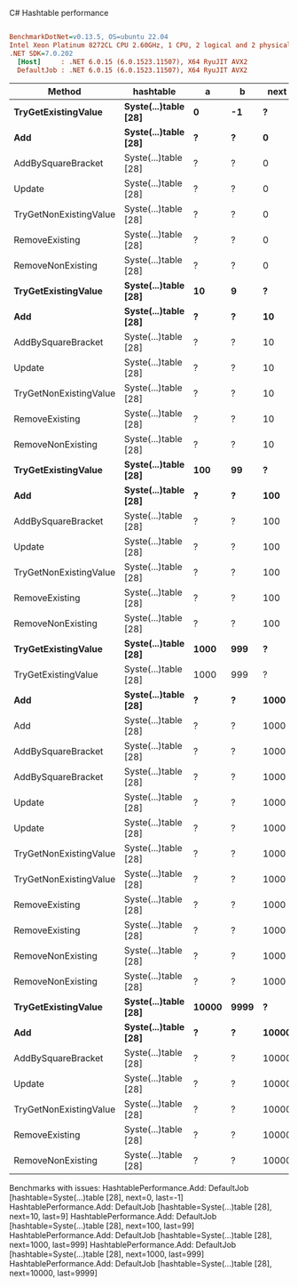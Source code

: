 C# Hashtable performance
``` ini

BenchmarkDotNet=v0.13.5, OS=ubuntu 22.04
Intel Xeon Platinum 8272CL CPU 2.60GHz, 1 CPU, 2 logical and 2 physical cores
.NET SDK=7.0.202
  [Host]     : .NET 6.0.15 (6.0.1523.11507), X64 RyuJIT AVX2
  DefaultJob : .NET 6.0.15 (6.0.1523.11507), X64 RyuJIT AVX2


```
|                 Method |            hashtable |     a |    b |  next | last |     Mean |    Error |   StdDev |   Gen0 | Allocated |
|----------------------- |--------------------- |------ |----- |------ |----- |---------:|---------:|---------:|-------:|----------:|
|    **TryGetExistingValue** | **Syste(...)table [28]** |     **0** |   **-1** |     **?** |    **?** | **22.41 ns** | **0.359 ns** | **0.336 ns** | **0.0013** |      **24 B** |
|                    **Add** | **Syste(...)table [28]** |     **?** |    **?** |     **0** |   **-1** |       **NA** |       **NA** |       **NA** |      **-** |         **-** |
|     AddBySquareBracket | Syste(...)table [28] |     ? |    ? |     0 |   -1 | 19.67 ns | 0.016 ns | 0.015 ns |      - |         - |
|                 Update | Syste(...)table [28] |     ? |    ? |     0 |   -1 | 19.62 ns | 0.013 ns | 0.012 ns |      - |         - |
| TryGetNonExistingValue | Syste(...)table [28] |     ? |    ? |     0 |   -1 | 15.64 ns | 0.004 ns | 0.004 ns |      - |         - |
|         RemoveExisting | Syste(...)table [28] |     ? |    ? |     0 |   -1 | 22.16 ns | 0.003 ns | 0.003 ns |      - |         - |
|      RemoveNonExisting | Syste(...)table [28] |     ? |    ? |     0 |   -1 | 23.04 ns | 0.013 ns | 0.012 ns |      - |         - |
|    **TryGetExistingValue** | **Syste(...)table [28]** |    **10** |    **9** |     **?** |    **?** | **28.53 ns** | **0.407 ns** | **0.381 ns** | **0.0013** |      **24 B** |
|                    **Add** | **Syste(...)table [28]** |     **?** |    **?** |    **10** |    **9** |       **NA** |       **NA** |       **NA** |      **-** |         **-** |
|     AddBySquareBracket | Syste(...)table [28] |     ? |    ? |    10 |    9 | 19.66 ns | 0.048 ns | 0.045 ns |      - |         - |
|                 Update | Syste(...)table [28] |     ? |    ? |    10 |    9 | 25.11 ns | 0.279 ns | 0.233 ns |      - |         - |
| TryGetNonExistingValue | Syste(...)table [28] |     ? |    ? |    10 |    9 | 15.65 ns | 0.003 ns | 0.002 ns |      - |         - |
|         RemoveExisting | Syste(...)table [28] |     ? |    ? |    10 |    9 | 22.19 ns | 0.004 ns | 0.003 ns |      - |         - |
|      RemoveNonExisting | Syste(...)table [28] |     ? |    ? |    10 |    9 | 22.19 ns | 0.003 ns | 0.002 ns |      - |         - |
|    **TryGetExistingValue** | **Syste(...)table [28]** |   **100** |   **99** |     **?** |    **?** | **28.35 ns** | **0.341 ns** | **0.319 ns** | **0.0013** |      **24 B** |
|                    **Add** | **Syste(...)table [28]** |     **?** |    **?** |   **100** |   **99** |       **NA** |       **NA** |       **NA** |      **-** |         **-** |
|     AddBySquareBracket | Syste(...)table [28] |     ? |    ? |   100 |   99 | 19.65 ns | 0.019 ns | 0.018 ns |      - |         - |
|                 Update | Syste(...)table [28] |     ? |    ? |   100 |   99 | 24.80 ns | 0.051 ns | 0.048 ns |      - |         - |
| TryGetNonExistingValue | Syste(...)table [28] |     ? |    ? |   100 |   99 | 15.62 ns | 0.003 ns | 0.002 ns |      - |         - |
|         RemoveExisting | Syste(...)table [28] |     ? |    ? |   100 |   99 | 22.19 ns | 0.004 ns | 0.003 ns |      - |         - |
|      RemoveNonExisting | Syste(...)table [28] |     ? |    ? |   100 |   99 | 22.19 ns | 0.003 ns | 0.003 ns |      - |         - |
|    **TryGetExistingValue** | **Syste(...)table [28]** |  **1000** |  **999** |     **?** |    **?** | **28.34 ns** | **0.443 ns** | **0.392 ns** | **0.0013** |      **24 B** |
|    TryGetExistingValue | Syste(...)table [28] |  1000 |  999 |     ? |    ? | 28.02 ns | 0.495 ns | 0.463 ns | 0.0013 |      24 B |
|                    **Add** | **Syste(...)table [28]** |     **?** |    **?** |  **1000** |  **999** |       **NA** |       **NA** |       **NA** |      **-** |         **-** |
|                    Add | Syste(...)table [28] |     ? |    ? |  1000 |  999 |       NA |       NA |       NA |      - |         - |
|     AddBySquareBracket | Syste(...)table [28] |     ? |    ? |  1000 |  999 | 19.58 ns | 0.045 ns | 0.043 ns |      - |         - |
|     AddBySquareBracket | Syste(...)table [28] |     ? |    ? |  1000 |  999 | 19.58 ns | 0.019 ns | 0.018 ns |      - |         - |
|                 Update | Syste(...)table [28] |     ? |    ? |  1000 |  999 | 25.15 ns | 0.042 ns | 0.037 ns |      - |         - |
|                 Update | Syste(...)table [28] |     ? |    ? |  1000 |  999 | 24.76 ns | 0.040 ns | 0.035 ns |      - |         - |
| TryGetNonExistingValue | Syste(...)table [28] |     ? |    ? |  1000 |  999 | 15.61 ns | 0.006 ns | 0.005 ns |      - |         - |
| TryGetNonExistingValue | Syste(...)table [28] |     ? |    ? |  1000 |  999 | 15.51 ns | 0.008 ns | 0.007 ns |      - |         - |
|         RemoveExisting | Syste(...)table [28] |     ? |    ? |  1000 |  999 | 22.19 ns | 0.001 ns | 0.001 ns |      - |         - |
|         RemoveExisting | Syste(...)table [28] |     ? |    ? |  1000 |  999 | 22.20 ns | 0.001 ns | 0.001 ns |      - |         - |
|      RemoveNonExisting | Syste(...)table [28] |     ? |    ? |  1000 |  999 | 22.36 ns | 0.002 ns | 0.001 ns |      - |         - |
|      RemoveNonExisting | Syste(...)table [28] |     ? |    ? |  1000 |  999 | 22.19 ns | 0.002 ns | 0.002 ns |      - |         - |
|    **TryGetExistingValue** | **Syste(...)table [28]** | **10000** | **9999** |     **?** |    **?** | **27.90 ns** | **0.404 ns** | **0.378 ns** | **0.0013** |      **24 B** |
|                    **Add** | **Syste(...)table [28]** |     **?** |    **?** | **10000** | **9999** |       **NA** |       **NA** |       **NA** |      **-** |         **-** |
|     AddBySquareBracket | Syste(...)table [28] |     ? |    ? | 10000 | 9999 | 19.56 ns | 0.017 ns | 0.016 ns |      - |         - |
|                 Update | Syste(...)table [28] |     ? |    ? | 10000 | 9999 | 24.77 ns | 0.046 ns | 0.043 ns |      - |         - |
| TryGetNonExistingValue | Syste(...)table [28] |     ? |    ? | 10000 | 9999 | 15.51 ns | 0.005 ns | 0.005 ns |      - |         - |
|         RemoveExisting | Syste(...)table [28] |     ? |    ? | 10000 | 9999 | 21.52 ns | 0.003 ns | 0.003 ns |      - |         - |
|      RemoveNonExisting | Syste(...)table [28] |     ? |    ? | 10000 | 9999 | 22.11 ns | 0.213 ns | 0.199 ns |      - |         - |

Benchmarks with issues:
  HashtablePerformance.Add: DefaultJob [hashtable=Syste(...)table [28], next=0, last=-1]
  HashtablePerformance.Add: DefaultJob [hashtable=Syste(...)table [28], next=10, last=9]
  HashtablePerformance.Add: DefaultJob [hashtable=Syste(...)table [28], next=100, last=99]
  HashtablePerformance.Add: DefaultJob [hashtable=Syste(...)table [28], next=1000, last=999]
  HashtablePerformance.Add: DefaultJob [hashtable=Syste(...)table [28], next=1000, last=999]
  HashtablePerformance.Add: DefaultJob [hashtable=Syste(...)table [28], next=10000, last=9999]
